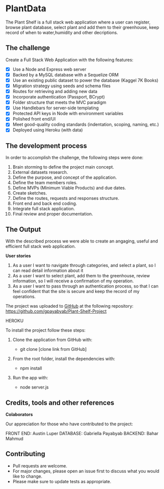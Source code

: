 # PlantData

The Plant Shelf is a full stack web application where a user can register, browse plant database, select plant and add them to their greenhouse, keep record of when to water,humidity and other decriptions.

## The challenge

Create a Full Stack Web Application with the following features:

- [x] Use a Node and Express web server
- [x] Backed by a MySQL database with a Sequelize ORM
- [x] Use an existing public dataset to power the database (Kaggel 7K Books)
- [x] Migration strategy using seeds and schema files
- [x] Routes for retrieving and adding new data
- [x] Incorporate authentication (Passport, BCrypt)
- [x] Folder structure that meets the MVC paradigm
- [x] Use Handlebars for server-side templating
- [x] Protected API keys in Node with environment variables
- [x] Polished front end/UI
- [x] Meet good-quality coding standards (indentation, scoping, naming, etc.)
- [x] Deployed using Heroku (with data)

## The development process

In order to accomplish the challenge, the following steps were done:

1. Brain storming to define the project main concept.
2. External datasets research.
3. Define the purpose, and concept of the application.
4. Define the team members roles.
5. Define MVPs (Minimum Viable Products) and due dates.
6. Create sketches.
7. Define the routes, requests and responses structure.
8. Front end and back end coding.
9. Integrate full stack application.
10. Final review and proper documentation.

## The Output

With the described process we were able to create an angaging, useful and efficient full stack web application.

**User stories**

1. As a user I want to navigate through categories, and select a plant, so I can read detail information about it
2. As a user I want to select plant, add them to the greenhouse, review information, so I will receive a confirmation of my operation.
3. As a user I want to pass through an authentication process, so that I can feel confident that the site is secure and keep the record of my operations.

The project was uploaded to [GitHub](https://github.com/) at the following repository:
https://github.com/gpayabyab/Plant-Shelf-Project

HEROKU

To install the project follow these steps:

1. Clone the application from GitHub with:

   - git clone [clone link from GitHub]

2. From the root folder, install the dependencies with:

   - npm install

3. Run the app with:
   - node server.js

## Credits, tools and other references

**Colaborators**

Our appreciation for those who have contributed to the project:

FRONT END: Austin Luper
DATABASE: Gabriella Payabyab
BACKEND: Bahar Mahmud


## Contributing

- Pull requests are welcome.
- For major changes, please open an issue first to discuss what you would like to change.
- Please make sure to update tests as appropriate.

